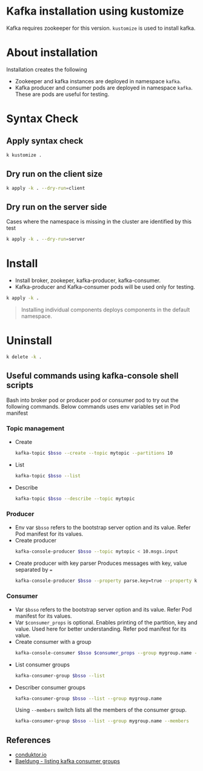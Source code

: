 # Kafka installation using kustomize

Kafka requires zookeeper for this version. `kustomize` is used to install kafka.

# About installation
Installation creates the following

- Zookeeper and kafka instances are deployed in namespace `kafka`.
- Kafka producer and consumer pods are deployed in namespace  `kafka`. These are pods are useful for testing.

# Syntax Check

## Apply syntax check 
```bash
k kustomize .
``` 

## Dry run on the client size
```bash 
k apply -k . --dry-run=client
```

## Dry run on the server side
Cases where the namespace is missing in the cluster are identified by this test
```bash
k apply -k . --dry-run=server
```

# Install
- Install broker, zookeper, kafka-producer, kafka-consumer.
- Kafka-producer and Kafka-consumer pods will be used only for testing. 
```bash
k apply -k . 
```

> Installing individual components deploys components in the default namespace.

# Uninstall
```bash
k delete -k .
```

## Useful commands using kafka-console shell scripts
Bash into broker pod or producer pod or consumer pod to try out the following commands. Below commands uses env variables set in Pod manifest
### Topic management
- Create 
  ```bash
  kafka-topic $bsso --create --topic mytopic --partitions 10
  ```
- List 
  ```bash
  kafka-topic $bsso --list
  ```
- Describe 
  ```bash
  kafka-topic $bsso --describe --topic mytopic
  ```
### Producer
- Env var `$bsso` refers to the bootstrap server option and its value. Refer Pod manifest for its values.
- Create producer 
  ```bash
  kafka-console-producer $bsso --topic mytopic < 10.msgs.input
  ```
- Create producer with key parser
  Produces messages with key, value separated by `=`
  ```bash
  kafka-console-producer $bsso --property parse.key=true --property key.separator== --topic mytopic < 10.msgs.input
  ```

### Consumer
- Var `$bsso` refers to the bootstrap server option and its value. Refer Pod manifest for its values.
- Var `$consumer_props` is optional. Enables printing of the partition, key and value. Used here for better understanding.  Refer pod manifest for its value.
- Create consumer with a group
  ```bash
  kafka-console-consumer $bsso $consumer_props --group mygroup.name --topic mytopic
  ```
- List consumer groups
  ```bash
  kafka-consumer-group $bsso --list
  ```
- Describer consumer groups
  ```bash
  kafka-consumer-group $bsso --list --group mygroup.name
  ```
  Using `--members` switch lists all the members of the consumer group.
  ```bash
  kafka-consumer-group $bsso --list --group mygroup.name --members
  ```

## References
- [conduktor.io](https://www.conduktor.io/kafka/what-is-apache-kafka/)
- [Baeldung - listing kafka consumer groups](https://www.baeldung.com/ops/listing-kafka-consumers)